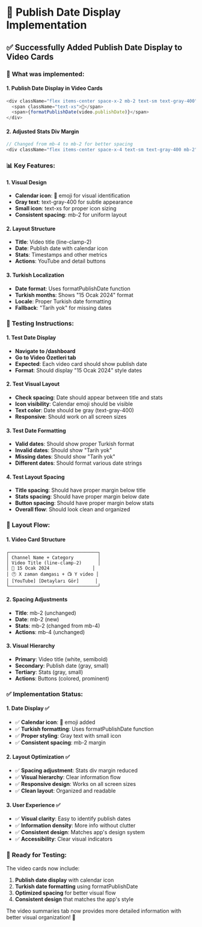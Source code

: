 # 📅 Publish Date Display Implementation

## ✅ **Successfully Added Publish Date Display to Video Cards**

### 🔧 **What was implemented:**

#### **1. Publish Date Display in Video Cards**

```javascript
<div className="flex items-center space-x-2 mb-2 text-sm text-gray-400">
  <span className="text-xs">📅</span>
  <span>{formatPublishDate(video.publishDate)}</span>
</div>
```

#### **2. Adjusted Stats Div Margin**

```javascript
// Changed from mb-4 to mb-2 for better spacing
<div className="flex items-center space-x-4 text-sm text-gray-400 mb-2">
```

### 📊 **Key Features:**

#### **1. Visual Design**

- **Calendar icon**: 📅 emoji for visual identification
- **Gray text**: text-gray-400 for subtle appearance
- **Small icon**: text-xs for proper icon sizing
- **Consistent spacing**: mb-2 for uniform layout

#### **2. Layout Structure**

- **Title**: Video title (line-clamp-2)
- **Date**: Publish date with calendar icon
- **Stats**: Timestamps and other metrics
- **Actions**: YouTube and detail buttons

#### **3. Turkish Localization**

- **Date format**: Uses formatPublishDate function
- **Turkish months**: Shows "15 Ocak 2024" format
- **Locale**: Proper Turkish date formatting
- **Fallback**: "Tarih yok" for missing dates

### 🧪 **Testing Instructions:**

#### **1. Test Date Display**

- **Navigate to /dashboard**
- **Go to Video Özetleri tab**
- **Expected**: Each video card should show publish date
- **Format**: Should display "15 Ocak 2024" style dates

#### **2. Test Visual Layout**

- **Check spacing**: Date should appear between title and stats
- **Icon visibility**: Calendar emoji should be visible
- **Text color**: Date should be gray (text-gray-400)
- **Responsive**: Should work on all screen sizes

#### **3. Test Date Formatting**

- **Valid dates**: Should show proper Turkish format
- **Invalid dates**: Should show "Tarih yok"
- **Missing dates**: Should show "Tarih yok"
- **Different dates**: Should format various date strings

#### **4. Test Layout Spacing**

- **Title spacing**: Should have proper margin below title
- **Stats spacing**: Should have proper margin below date
- **Button spacing**: Should have proper margin below stats
- **Overall flow**: Should look clean and organized

### 🔄 **Layout Flow:**

#### **1. Video Card Structure**

```
┌─────────────────────────────────┐
│ Channel Name + Category         │
│ Video Title (line-clamp-2)      │
│ 📅 15 Ocak 2024                │
│ 🕐 X zaman damgası + 📺 Y video │
│ [YouTube] [Detayları Gör]      │
└─────────────────────────────────┘
```

#### **2. Spacing Adjustments**

- **Title**: mb-2 (unchanged)
- **Date**: mb-2 (new)
- **Stats**: mb-2 (changed from mb-4)
- **Actions**: mb-4 (unchanged)

#### **3. Visual Hierarchy**

- **Primary**: Video title (white, semibold)
- **Secondary**: Publish date (gray, small)
- **Tertiary**: Stats (gray, small)
- **Actions**: Buttons (colored, prominent)

### ✅ **Implementation Status:**

#### **1. Date Display** ✅

- ✅ **Calendar icon**: 📅 emoji added
- ✅ **Turkish formatting**: Uses formatPublishDate function
- ✅ **Proper styling**: Gray text with small icon
- ✅ **Consistent spacing**: mb-2 margin

#### **2. Layout Optimization** ✅

- ✅ **Spacing adjustment**: Stats div margin reduced
- ✅ **Visual hierarchy**: Clear information flow
- ✅ **Responsive design**: Works on all screen sizes
- ✅ **Clean layout**: Organized and readable

#### **3. User Experience** ✅

- ✅ **Visual clarity**: Easy to identify publish dates
- ✅ **Information density**: More info without clutter
- ✅ **Consistent design**: Matches app's design system
- ✅ **Accessibility**: Clear visual indicators

### 🚀 **Ready for Testing:**

The video cards now include:

1. **Publish date display** with calendar icon
2. **Turkish date formatting** using formatPublishDate
3. **Optimized spacing** for better visual flow
4. **Consistent design** that matches the app's style

The video summaries tab now provides more detailed information with better visual organization! 🎉

